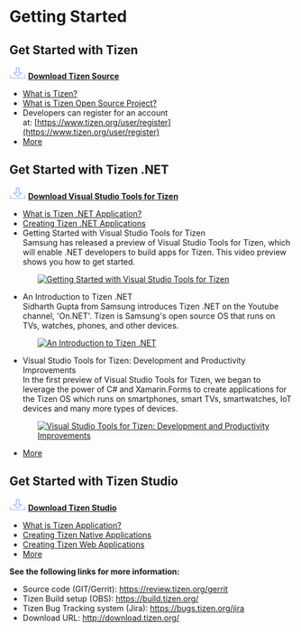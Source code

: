 # Getting Started



## Get Started with Tizen

![Download](media/download_icon_blue.png) [**Download Tizen Source**](open-source-tizen/developing/cloning.md)
- [What is Tizen?](what-is-tizen/tizen.md)
- [What is Tizen Open Source Project?](open-source-tizen/about/tizen-open-source-overview.md)
- Developers can register for an account at: [https://www.tizen.org/user/register](https://www.tizen.org/user/register)
- [More](open-source-tizen/developing/installing.md)


<!-- IOT Content (TBD)
## IOT world on Craftroom
- What is Tizen IoT?
- How to make IoT devices
  Go to craftroom
  -->

## Get Started with Tizen .NET
![Download](media/download_icon_blue.png) [**Download Visual Studio Tools for Tizen**](https://developer.tizen.org/development/tizen-.net-preview/getting-started)
- [What is Tizen .NET Application?](https://developer.tizen.org/development/tizen-.net-preview/introduction/overview)
- [Creating Tizen .NET Applications](https://developer.tizen.org/development/tizen-.net-preview/getting-started/creating-your-first-tizen-.net-application)
- Getting Started with Visual Studio Tools for Tizen  
Samsung has released a preview of Visual Studio Tools for Tizen, which will enable .NET developers to build apps for Tizen. This video preview shows you how to get started.
<p style="margin-left:50px;">
<a href="https://www.youtube.com/embed/fPORr-CqMvY" target="_blank">
<img alt="Getting Started with Visual Studio Tools for Tizen" src="https://img.youtube.com/vi/fPORr-CqMvY/0.jpg" width="254" height="158"></a>  
</p>

- An Introduction to Tizen .NET  
Sidharth Gupta from Samsung introduces Tizen .NET on the Youtube channel, 'On.NET'. Tizen is Samsung's open source OS that runs on TVs, watches, phones, and other devices.
<p style="margin-left:50px;">
<a href="https://www.youtube.com/embed/H52DdXBZh4Q" target="_blank">
<img alt="An Introduction to Tizen .NET" src="https://img.youtube.com/vi/H52DdXBZh4Q/0.jpg" width="254" height="158"></a>  
</p>

- Visual Studio Tools for Tizen: Development and Productivity Improvements  
In the first preview of Visual Studio Tools for Tizen, we began to leverage the power of C# and Xamarin.Forms to create applications for the Tizen OS which runs on smartphones, smart TVs, smartwatches, IoT devices and many more types of devices.
<p style="margin-left:50px;">
<a href="https://youtube.com/embed/NdvWwU0gKt8" target="_blnak">
<img alt="Visual Studio Tools for Tizen: Development and Productivity Improvements" src="https://img.youtube.com/vi/NdvWwU0gKt8/0.jpg" width="254" height="158"></a>
</p>

- [More](https://developer.tizen.org/development/tizen-.net-preview/introduction)


## Get Started with Tizen Studio
![Download](media/download_icon_blue.png) [**Download Tizen Studio**](https://developer.tizen.org/development/tizen-studio/download)
- [What is Tizen Application?](https://developer.tizen.org/development/training/native-application)
- [Creating Tizen Native Applications](https://developer.tizen.org/development/training/native-application/getting-started)
- [Creating Tizen Web Applications](https://developer.tizen.org/development/training/web-application/getting-started)
- [More](https://developer.tizen.org/development/guides)

  
**See the following links for more information:**
- Source code (GIT/Gerrit): https://review.tizen.org/gerrit
- Tizen Build setup (OBS): https://build.tizen.org/
- Tizen Bug Tracking system (Jira): https://bugs.tizen.org/jira
- Download URL: http://download.tizen.org/

